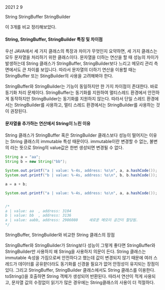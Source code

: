 2021 2 9


String
StringBuffer
StringBuilder

이 3개를 비교 정리해보았다.

#### String, StringBuffer, StringBuilder 특징 및 차이점

우선 JAVA에서 세 가지 클래스의 특장과 차이가 무엇인지 요약하면, 세 가지 클래스는 모두 문자열을 처리하기 위한 클래스이다.
문자열을 더하는 연산을 할 때 성능의 차이가 발생하는데 String 클래스가 StringBuffer, StringBuilder보다
느리고 메모리 관리 측면에서도 큰 차이를 보입니다.
따라서 문자열의 더하기 연산을 이용할 때는 StringBuffer 또는 StingBuilder의 사용을  고려해봐야 한다.


StringBuffer와 StringBuilder는 기능이 동일하지만 한 가지 차이점이 존대한다. 바로 동기화 처리 문제이다.
StringBuffer는 동기화를 지원하여 멀티스레드 환경에서 안전하게 동작하지만 StringBuilder는 동기화를 지원하지
않는다. 따라서 단일 스레드 환경에서는 StringBuilder를 사용하고, 멀티 스레드 환경에서는 StringBuilder를
사용하는 것이 권장된다. 

#### 문자열을 추가하는 연산에서 String이 느린 이유
String 클래스가 StringBuffer 혹은 StringBuilder 클래스보다 성능이 떨어지는 이유는
String 클래스의 immutable 특성 때문이다. immutable이란 변경할 수 없는, 불변의 라는 뜻으로
String의 value값은 한번 생성되면 변경될 수 없다.

```java
String a = "aa";
String b = new String("bb");

System.out.printf("a | value: %-4s, address: %s\n", a, a.hashCode());
System.out.printf("b | value: %-4s, address: %s\n", b, b.hashCode());

a = a + b;

System.out.printf("a | value: %-4s, address: %s\n", a, a.hashCode());


/*
a | value: aa  , address: 3104
b | value: bb  , address: 3136
a | value: aabb, address: 2986080     새로운 메모리 공간이 할당됨.
*/
```

StringBuffer, StringBuilder와 비교한 String 클래스의 장점

StringBuffer와 StringBuilder가 String보다 성능이 그렇게 좋다면 StringBuffer와 StringBuilder만
사용하지 왜 String을 사용하지 의문이 든다. 
String 클래스는 immutable 속성을 가짐으로써 안전하다고 했는데 값이 변경되지 않기 때문에 여러 스레드가 데이터를
공유핟더라도 동기화를 신경쓸 필요가 없어 안정성이 유지되는 장점이 있다. 그리고 StringBuffer, StringBuilder
클래스에서도 String 클래스를 이용한다. toString()을 호출하면 String 객체가 생성되어 반환된다.
따라서 연산이 적게 사용되고, 문자열 값의 수정없이 읽기가 많은 경우에는 String클래스의 사용이 더 적절하다.











